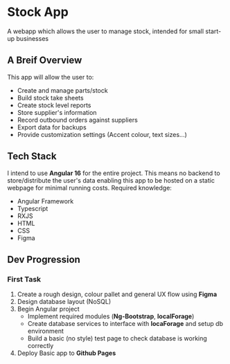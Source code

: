 # Stock App
A webapp which allows the user to manage stock, intended for small start-up businesses

## A Breif Overview
This app will allow the user to:
- Create and manage parts/stock
- Build stock take sheets
- Create stock level reports
- Store supplier's information
- Record outbound orders against suppliers
- Export data for backups
- Provide customization settings (Accent colour, text sizes...)

## Tech Stack
I intend to use **Angular 16** for the entire project. This means no backend to store/distribute the user's data enabling this app to be hosted on a static webpage for minimal running costs.
Required knowledge:
- Angular Framework
- Typescript
- RXJS
- HTML
- CSS
- Figma

## Dev Progression
### First Task
1. Create a rough design, colour pallet and general UX flow using **Figma**
2. Design database layout (NoSQL)
3. Begin Angular project
   - Implement required modules (**Ng-Bootstrap**, **localForage**)
   - Create database services to interface with **locaForage** and setup db environment
   - Build a basic (no style) test page to check database is working correctly
4. Deploy Basic app to **Github Pages**

